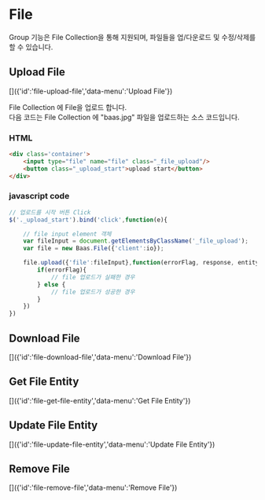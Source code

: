 # File
[]({'id':'file','data-menu':'File'})

Group 기능은 File Collection을 통해 지원되며, 파일들을 업/다운로드 및 수정/삭제를 할 수 있습니다.

## Upload File
[]({'id':'file-upload-file','data-menu':'Upload File'})

File Collection 에 File을 업로드 합니다.  
다음 코드는 File Collection 에 "baas.jpg" 파일을 업로드하는  소스 코드입니다.

### HTML
```html
<div class='container'>
    <input type="file" name="file" class="_file_upload"/>
    <button class="_upload_start">upload start</button>
</div>
```

### javascript code
```javascript
// 업로드를 시작 버튼 Click
$('._upload_start').bind('click',function(e){

	// file input element 객체
	var fileInput = document.getElementsByClassName('_file_upload');
	var file = new Baas.File({'client':io});

	file.upload({'file':fileInput},function(errorFlag, response, entity){
		if(errorFlag){
			// file 업로드가 실패한 경우
		} else {
			// file 업로드가 성공한 경우
		}
	})
})
```


## Download File
[]({'id':'file-download-file','data-menu':'Download File'})

## Get File Entity
[]({'id':'file-get-file-entity','data-menu':'Get File Entity'})

## Update File Entity
[]({'id':'file-update-file-entity','data-menu':'Update File Entity'})

## Remove File
[]({'id':'file-remove-file','data-menu':'Remove File'})

